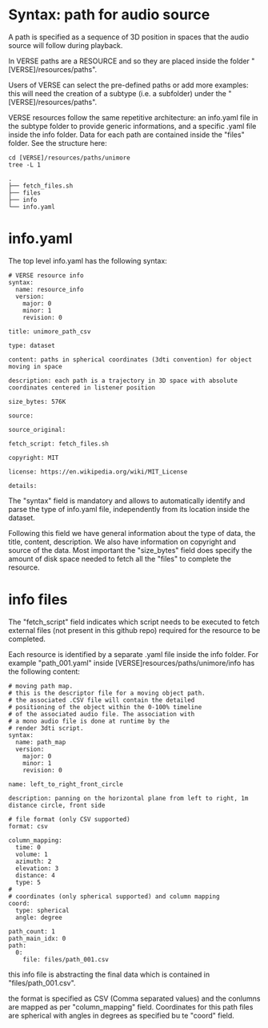 # Syntax: path for audio source
A path is specified as a sequence of 3D position in spaces that the audio source will follow during playback.

In VERSE paths are a RESOURCE and so they are placed inside the folder "[VERSE]/resources/paths".

Users of VERSE can select the pre-defined paths or add more examples: this will need the creation of a subtype (i.e. a subfolder) under the "[VERSE]/resources/paths".

VERSE resources follow the same repetitive architecture: an info.yaml file in the subtype folder to provide generic informations, and a specific .yaml file inside the info folder. Data for each path are contained inside the "files" folder. See the structure here:

```
cd [VERSE]/resources/paths/unimore
tree -L 1

.
├── fetch_files.sh
├── files
├── info
└── info.yaml
```

# info.yaml
The top level info.yaml has the following syntax:

```
# VERSE resource info                  
syntax:
  name: resource_info
  version:
    major: 0
    minor: 1
    revision: 0

title: unimore_path_csv

type: dataset

content: paths in spherical coordinates (3dti convention) for object moving in space

description: each path is a trajectory in 3D space with absolute coordinates centered in listener position

size_bytes: 576K

source:

source_original:

fetch_script: fetch_files.sh

copyright: MIT

license: https://en.wikipedia.org/wiki/MIT_License

details: 

```

The "syntax" field is mandatory and allows to automatically identify and parse the type of info.yaml file, independently from its location inside the dataset.

Following this field we have general information about the type of data, the title, content, description. We also have information on copyright and source of the data. Most important the "size_bytes" field does specify the amount of disk space needed to fetch all the "files" to complete the resource.

# info files
The "fetch_script" field indicates which script needs to be executed to fetch external files (not present in this github repo) required for the resource to be completed.

Each resource is identified by a separate .yaml file inside the info folder. For example "path_001.yaml" inside [VERSE]resources/paths/unimore/info has the following content:

```
# moving path map.
# this is the descriptor file for a moving object path.
# the associated .CSV file will contain the detailed
# positioning of the object within the 0-100% timeline
# of the associated audio file. The association with
# a mono audio file is done at runtime by the 
# render 3dti script.
syntax:
  name: path_map
  version:
    major: 0
    minor: 1
    revision: 0

name: left_to_right_front_circle

description: panning on the horizontal plane from left to right, 1m distance circle, front side

# file format (only CSV supported)
format: csv

column_mapping:
  time: 0
  volume: 1
  azimuth: 2
  elevation: 3
  distance: 4
  type: 5
#
# coordinates (only spherical supported) and column mapping
coord:
  type: spherical
  angle: degree

path_count: 1
path_main_idx: 0
path:
  0:
    file: files/path_001.csv
```

this info file is abstracting the final data which is contained in "files/path_001.csv".

the format is specified as CSV (Comma separated values) and the conlumns are mapped as per "column_mapping" field. Coordinates for this path files are spherical with angles in degrees as specified bu te "coord" field.

